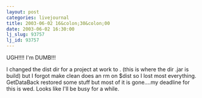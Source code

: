 ```yaml
---
layout: post
categories: livejournal
title: 2003-06-02 16&colon;30&colon;00
date: 2003-06-02 16:30:00
lj_slug: 93757
lj_id: 93757
---
```

UGH!!!! I'm DUMB!!!  



I changed the dist dir for a project at work to . (this is where the dir .jar is build) but I forgot make clean does an rm on $dist so I lost most everything. GetDataBack restored some stuff but most of it is gone....my deadline for this is wed. Looks like I'll be busy for a while.
